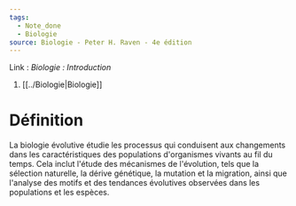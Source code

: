 ```yaml
---
tags:
  - Note_done
  - Biologie
source: Biologie - Peter H. Raven - 4e édition
---
```


Link :
_Biologie : Introduction_
1. [[../Biologie|Biologie]]

# Définition
La biologie évolutive étudie les processus qui conduisent aux changements dans les caractéristiques des populations d'organismes vivants au fil du temps. Cela inclut l'étude des mécanismes de l'évolution, tels que la sélection naturelle, la dérive génétique, la mutation et la migration, ainsi que l'analyse des motifs et des tendances évolutives observées dans les populations et les espèces.